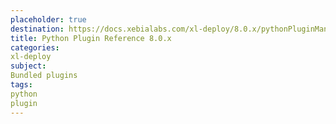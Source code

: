 ```yaml
---
placeholder: true
destination: https://docs.xebialabs.com/xl-deploy/8.0.x/pythonPluginManual.html
title: Python Plugin Reference 8.0.x
categories:
xl-deploy
subject:
Bundled plugins
tags:
python
plugin
---
```

